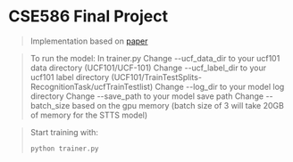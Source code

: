 # CSE586 Final Project
>Implementation based on [paper](https://arxiv.org/pdf/2103.13915.pdf)

>To run the model:
>In trainer.py
>Change --ucf_data_dir to your ucf101 data directory (UCF101/UCF-101)
>Change --ucf_label_dir to your ucf101 label directory (UCF101/TrainTestSplits-RecognitionTask/ucfTrainTestlist)
>Change --log_dir to your model log directory
>Change --save_path to your model save path
>Change --batch_size based on the gpu memory (batch size of 3 will take 20GB of memory for the STTS model)

>Start training with:
>```bash
> python trainer.py
> ```
